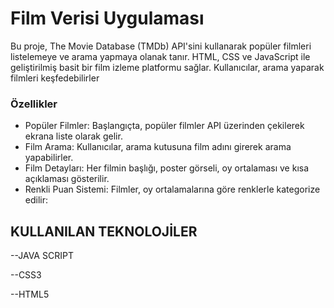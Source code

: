 <h1>Film Verisi Uygulaması</h1>

<p>Bu proje, The Movie Database (TMDb) API'sini kullanarak popüler filmleri listelemeye ve arama yapmaya olanak tanır. HTML, CSS ve JavaScript ile geliştirilmiş basit bir film izleme platformu sağlar. Kullanıcılar, arama yaparak filmleri keşfedebilirler</p>

<h3>Özellikler
</h3>

<ul>

  <li>
    Popüler Filmler: Başlangıçta, popüler filmler API üzerinden çekilerek ekrana liste olarak gelir.

  </li>
    <li>
    Film Arama: Kullanıcılar, arama kutusuna film adını girerek arama yapabilirler.

  </li>
    <li>
    Film Detayları: Her filmin başlığı, poster görseli, oy ortalaması ve kısa açıklaması gösterilir.

  </li>
    <li>
    Renkli Puan Sistemi: Filmler, oy ortalamalarına göre renklerle kategorize edilir:

  </li>
    
</ul>


<h2>KULLANILAN TEKNOLOJİLER</h2>
--JAVA SCRIPT 


--CSS3 

--HTML5  



